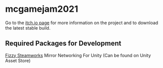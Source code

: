 # mcgamejam2021
Go to the [itch.io page](https://thomasjiralerspong.itch.io/dont-overthink-it) for more information on the project and to download the latest stable build.

## Required Packages for Development
[Fizzy Steamworks](https://github.com/Chykary/FizzySteamworks/releases) 
Mirror Networking For Unity (Can be found on Unity Asset Store)

